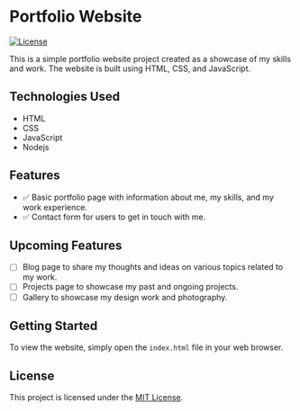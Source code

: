 # Portfolio Website

[![License](https://img.shields.io/badge/license-MIT-blue.svg)](LICENSE)

This is a simple portfolio website project created as a showcase of my skills and work. The website is built using HTML, CSS, and JavaScript.

## Technologies Used

- HTML
- CSS
- JavaScript
- Nodejs

## Features

- ✅ Basic portfolio page with information about me, my skills, and my work experience.
- ✅ Contact form for users to get in touch with me.

## Upcoming Features

- [ ] Blog page to share my thoughts and ideas on various topics related to my work.
- [ ] Projects page to showcase my past and ongoing projects.
- [ ] Gallery to showcase my design work and photography.

## Getting Started

To view the website, simply open the `index.html` file in your web browser.

## License

This project is licensed under the [MIT License](LICENSE).
